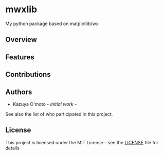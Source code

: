 # mwxlib

My python package based on matplotlib/wx


## Overview


## Features


## Contributions


## Authors

* Kazuya O'moto - *Initial work* -

See also the list of who participated in this project.


## License

This project is licensed under the MIT License - see the [LICENSE](./LICENSE) file for details
